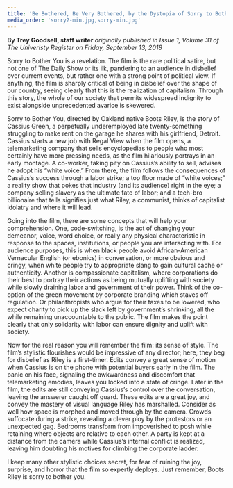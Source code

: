 ```yaml
---
title: 'Be Bothered, Be Very Bothered, by the Dystopia of Sorry to Bother You'
media_order: 'sorry2-min.jpg,sorry-min.jpg'
---
```


**By Trey Goodsell, staff writer** _originally published in Issue 1, Volume 31 of The Univeristy Register on Friday, September 13, 2018_

Sorry to Bother You is a revelation. The film is the rare political satire, but not one of The Daily Show or its ilk, pandering to an audience in disbelief over current events, but rather one with a strong point of political view. If anything, the film is sharply critical of being in disbelief over the shape of our country, seeing clearly that this is the realization of capitalism. Through this story, the whole of our society that permits widespread indignity to exist alongside unprecedented avarice is skewered. 

Sorry to Bother You, directed by Oakland native Boots Riley, is the story of Cassius Green, a perpetually underemployed late twenty-something struggling to make rent on the garage he shares with his girlfriend, Detroit. Cassius starts a new job with Regal View when the film opens, a telemarketing company that sells encyclopedias to people who most certainly have more pressing needs, as the film hilariously portrays in an early montage. A co-worker, taking pity on Cassius’s ability to sell, advises he adopt his “white voice.” From there, the film follows the consequences of Cassius’s success through a labor strike; a top floor made of “white voices;” a reality show that pokes that industry (and its audience) right in the eye; a company selling slavery as the ultimate fate of labor; and a tech-bro billionaire that tells signifies just what Riley, a communist, thinks of capitalist idolatry and where it will lead. 

Going into the film, there are some concepts that will help your comprehension. One, code-switching, is the act of changing your demeanor, voice, word choice, or really any physical characteristic in response to the spaces, institutions, or people you are interacting with. For audience purposes, this is when black people avoid African-American Vernacular English (or ebonics) in conversation, or more obvious and cringy, when white people try to appropriate slang to gain cultural cache or authenticity. Another is compassionate capitalism, where corporations do their best to portray their actions as being mutually uplifting with society while slowly draining labor and government of their power. Think of the co-option of the green movement by corporate branding which staves off regulation. Or philanthropists who argue for their taxes to be lowered, who expect charity to pick up the slack left by government’s shrinking, all the while remaining unaccountable to the public. The film makes the point clearly that only solidarity with labor can ensure dignity and uplift with society.

Now for the real reason you will remember the film: its sense of style. The film’s stylistic flourishes would be impressive of any director; here, they beg for disbelief as Riley is a first-timer. Edits convey a great sense of motion when Cassius is on the phone with potential buyers early in the film. The panic on his face, signaling the awkwardness and discomfort that telemarketing emodies, leaves you locked into a state of cringe. Later in the film, the edits are still conveying Cassius’s control over the conversation, leaving the answerer caught off guard. These edits are a great joy, and convey the mastery of visual language Riley has marshalled. Consider as well how space is morphed and moved through by the camera. Crowds suffocate during a strike, revealing a clever ploy by the protestors or an unexpected gag. Bedrooms transform from impoverished to posh while retaining where objects are relative to each other. A party is kept at a distance from the camera while Cassius’s internal conflict is realized, leaving him doubting his motives for climbing the corporate ladder. 

I keep many other stylistic choices secret, for fear of ruining the joy, surprise, and horror that the film so expertly deploys. Just remember, Boots Riley is sorry to bother you.